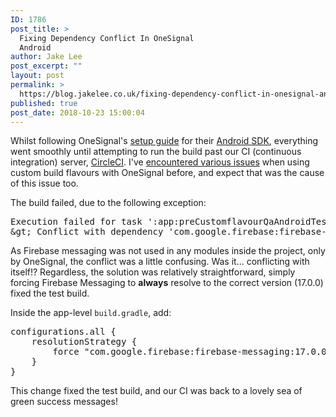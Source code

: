 ```yaml
---
ID: 1786
post_title: >
  Fixing Dependency Conflict In OneSignal
  Android
author: Jake Lee
post_excerpt: ""
layout: post
permalink: >
  https://blog.jakelee.co.uk/fixing-dependency-conflict-in-onesignal-android/
published: true
post_date: 2018-10-23 15:00:04
---
```

Whilst following OneSignal's <a href="https://documentation.onesignal.com/docs/android-sdk-setup" target="_blank" rel="noopener">setup guide</a> for their <a href="https://github.com/OneSignal/OneSignal-Android-SDK" target="_blank" rel="noopener">Android SDK</a>, everything went smoothly until attempting to run the build past our CI (continuous integration) server, <a href="https://circleci.com/" target="_blank" rel="noopener">CircleCI</a>. I've <a href="https://blog.jakelee.co.uk//getting-onesignal-working-on-a-multi-module-project/">encountered various issues</a> when using custom build flavours with OneSignal before, and expect that was the cause of this issue too.

The build failed, due to the following exception:
<pre>
Execution failed for task ':app:preCustomflavourQaAndroidTestBuild'.
&amp;gt; Conflict with dependency 'com.google.firebase:firebase-messaging' in project ':app'. Resolved versions for app (17.0.0) and test app (12.0.1) differ. See https://d.android.com/r/tools/test-apk-dependency-conflicts.html for details.</pre>
<!--more-->

As Firebase messaging was not used in any modules inside the project, only by OneSignal, the conflict was a little confusing. Was it... conflicting with itself!? Regardless, the solution was relatively straightforward, simply forcing Firebase Messaging to <b>always</b> resolve to the correct version (17.0.0) fixed the test build.

Inside the app-level <code>build.gradle</code>, add:
<pre>
configurations.all {
    resolutionStrategy {
        force "com.google.firebase:firebase-messaging:17.0.0"
    }
}</pre>
This change fixed the test build, and our CI was back to a lovely sea of green success messages!